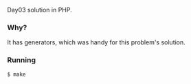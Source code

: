 Day03 solution in PHP.


### Why?

It has generators, which was handy for this problem's solution.


### Running
```bash
$ make
```